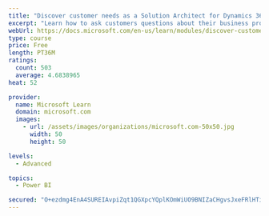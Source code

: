 ```yaml
---
title: "Discover customer needs as a Solution Architect for Dynamics 365 and Power Platform"
excerpt: "Learn how to ask customers questions about their business processes and feature requirements to create a viable solution."
webUrl: https://docs.microsoft.com/en-us/learn/modules/discover-customer-needs/
type: course
price: Free
length: PT36M
ratings:
  count: 503
  average: 4.6838965
heat: 52

provider:
  name: Microsoft Learn
  domain: microsoft.com
  images:
    - url: /assets/images/organizations/microsoft.com-50x50.jpg
      width: 50
      height: 50

levels:
  - Advanced

topics:
  - Power BI

secured: "O+ezdmg4EnA4SUREIAvpiZqt1QGXpcYQplKOmWiUO9BNIZaCHgvsJxeFRlHTiMbarsj8RMd3phjiFAmyXb0BCWJyIvt0qd9kq5KuNhXfiwfQPEtMBeJL8XYn+HJArNPzITa71HfVz4cucU/HM3WK1SreXKlONRnIGjBNLSmPKCnMPVrU9piiWqwLyR50NfsjaGLhxqJw9qlxISE/cfxj1YBmDaDeaapOgUX7o66W3REUOnXHpiff8pRIGRXrXVFYqk3q+ncXuuDaij+EHfLeaY/kgi0ES1iAv9asGxzhZ/iOWL7zsHEgCq7Ba6Gk09Cf5qTEo9MhFL72DvEegBhVq4Xv/KUcRrm4YZwaeNCyN79ENoFqNx+LgXB4WF4TOFdn8/xOa/TELpIkUlWv9QkHD9eyaoKIh/L0FcOkNiBLfIc=;oymlVfk6/gZmk7KGR0JCKg=="
---
```


